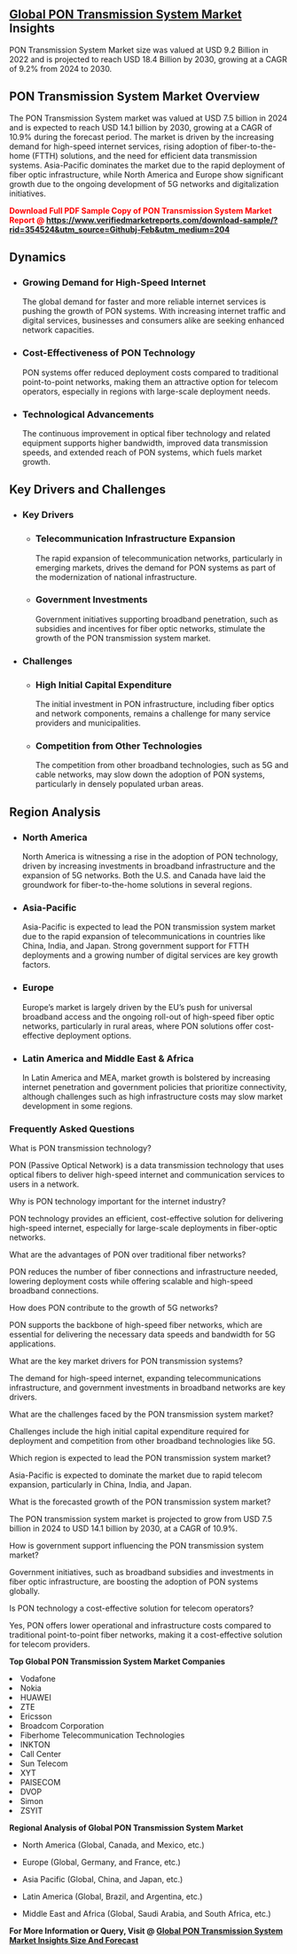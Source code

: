 <h2><a href="https://www.verifiedmarketreports.com/download-sample/?rid=354524&amp;utm_source=Githubj&amp;utm_medium=204" target="_blank">Global PON Transmission System Market</a> Insights</h2><p>PON Transmission System Market size was valued at USD 9.2 Billion in 2022 and is projected to reach USD 18.4 Billion by 2030, growing at a CAGR of 9.2% from 2024 to 2030.</p><p> <h2>PON Transmission System Market Overview</h2> <p>The PON Transmission System market was valued at USD 7.5 billion in 2024 and is expected to reach USD 14.1 billion by 2030, growing at a CAGR of 10.9% during the forecast period. The market is driven by the increasing demand for high-speed internet services, rising adoption of fiber-to-the-home (FTTH) solutions, and the need for efficient data transmission systems. Asia-Pacific dominates the market due to the rapid deployment of fiber optic infrastructure, while North America and Europe show significant growth due to the ongoing development of 5G networks and digitalization initiatives.</p> <p><b><p><span class=""><span style="color: #ff0000;"><strong>Download Full PDF Sample Copy of PON Transmission System Market Report</strong> @ </span><a href="https://www.verifiedmarketreports.com/download-sample/?rid=354524&amp;utm_source=Githubj-Feb&amp;utm_medium=204" target="_blank">https://www.verifiedmarketreports.com/download-sample/?rid=354524&amp;utm_source=Githubj-Feb&amp;utm_medium=204</a></span></p></b></p> <h2>Dynamics</h2> <ul> <li><h3>Growing Demand for High-Speed Internet</h3> The global demand for faster and more reliable internet services is pushing the growth of PON systems. With increasing internet traffic and digital services, businesses and consumers alike are seeking enhanced network capacities.</li> <li><h3>Cost-Effectiveness of PON Technology</h3> PON systems offer reduced deployment costs compared to traditional point-to-point networks, making them an attractive option for telecom operators, especially in regions with large-scale deployment needs.</li> <li><h3>Technological Advancements</h3> The continuous improvement in optical fiber technology and related equipment supports higher bandwidth, improved data transmission speeds, and extended reach of PON systems, which fuels market growth.</li> </ul> <h2>Key Drivers and Challenges</h2> <ul> <li><h3>Key Drivers</h3> <ul> <li><h3>Telecommunication Infrastructure Expansion</h3> The rapid expansion of telecommunication networks, particularly in emerging markets, drives the demand for PON systems as part of the modernization of national infrastructure.</li> <li><h3>Government Investments</h3> Government initiatives supporting broadband penetration, such as subsidies and incentives for fiber optic networks, stimulate the growth of the PON transmission system market.</li> </ul> </li> <li><h3>Challenges</h3> <ul> <li><h3>High Initial Capital Expenditure</h3> The initial investment in PON infrastructure, including fiber optics and network components, remains a challenge for many service providers and municipalities.</li> <li><h3>Competition from Other Technologies</h3> The competition from other broadband technologies, such as 5G and cable networks, may slow down the adoption of PON systems, particularly in densely populated urban areas.</li> </ul> </li> </ul> <h2>Region Analysis</h2> <ul> <li><h3>North America</h3> North America is witnessing a rise in the adoption of PON technology, driven by increasing investments in broadband infrastructure and the expansion of 5G networks. Both the U.S. and Canada have laid the groundwork for fiber-to-the-home solutions in several regions.</li> <li><h3>Asia-Pacific</h3> Asia-Pacific is expected to lead the PON transmission system market due to the rapid expansion of telecommunications in countries like China, India, and Japan. Strong government support for FTTH deployments and a growing number of digital services are key growth factors.</li> <li><h3>Europe</h3> Europe’s market is largely driven by the EU’s push for universal broadband access and the ongoing roll-out of high-speed fiber optic networks, particularly in rural areas, where PON solutions offer cost-effective deployment options.</li> <li><h3>Latin America and Middle East & Africa</h3> In Latin America and MEA, market growth is bolstered by increasing internet penetration and government policies that prioritize connectivity, although challenges such as high infrastructure costs may slow market development in some regions.</li> </ul> <h3>Frequently Asked Questions</h3> <p>What is PON transmission technology?</p> <p>PON (Passive Optical Network) is a data transmission technology that uses optical fibers to deliver high-speed internet and communication services to users in a network.</p> <p>Why is PON technology important for the internet industry?</p> <p>PON technology provides an efficient, cost-effective solution for delivering high-speed internet, especially for large-scale deployments in fiber-optic networks.</p> <p>What are the advantages of PON over traditional fiber networks?</p> <p>PON reduces the number of fiber connections and infrastructure needed, lowering deployment costs while offering scalable and high-speed broadband connections.</p> <p>How does PON contribute to the growth of 5G networks?</p> <p>PON supports the backbone of high-speed fiber networks, which are essential for delivering the necessary data speeds and bandwidth for 5G applications.</p> <p>What are the key market drivers for PON transmission systems?</p> <p>The demand for high-speed internet, expanding telecommunications infrastructure, and government investments in broadband networks are key drivers.</p> <p>What are the challenges faced by the PON transmission system market?</p> <p>Challenges include the high initial capital expenditure required for deployment and competition from other broadband technologies like 5G.</p> <p>Which region is expected to lead the PON transmission system market?</p> <p>Asia-Pacific is expected to dominate the market due to rapid telecom expansion, particularly in China, India, and Japan.</p> <p>What is the forecasted growth of the PON transmission system market?</p> <p>The PON transmission system market is projected to grow from USD 7.5 billion in 2024 to USD 14.1 billion by 2030, at a CAGR of 10.9%.</p> <p>How is government support influencing the PON transmission system market?</p> <p>Government initiatives, such as broadband subsidies and investments in fiber optic infrastructure, are boosting the adoption of PON systems globally.</p> <p>Is PON technology a cost-effective solution for telecom operators?</p> <p>Yes, PON offers lower operational and infrastructure costs compared to traditional point-to-point fiber networks, making it a cost-effective solution for telecom providers.</p> </p><p><strong>Top Global PON Transmission System Market Companies</strong></p><div data-test-id=""><p><li>Vodafone</li><li> Nokia</li><li> HUAWEI</li><li> ZTE</li><li> Ericsson</li><li> Broadcom Corporation</li><li> Fiberhome Telecommunication Technologies</li><li> INKTON</li><li> Call Center</li><li> Sun Telecom</li><li> XYT</li><li> PAISECOM</li><li> DVOP</li><li> Simon</li><li> ZSYIT</li></p><div><strong>Regional Analysis of&nbsp;Global PON Transmission System Market</strong></div><ul><li dir="ltr"><p dir="ltr">North America&nbsp;(Global, Canada, and Mexico, etc.)</p></li><li dir="ltr"><p dir="ltr">Europe (Global, Germany, and France, etc.)</p></li><li dir="ltr"><p dir="ltr">Asia Pacific&nbsp;(Global, China, and Japan, etc.)</p></li><li dir="ltr"><p dir="ltr">Latin America&nbsp;(Global, Brazil, and Argentina, etc.)</p></li><li dir="ltr">Middle East and Africa&nbsp;(Global, Saudi Arabia, and South Africa, etc.)</li></ul><p><strong>For More Information or Query, Visit @&nbsp;</strong><strong><a href="https://www.verifiedmarketreports.com/product/pon-transmission-system-market/?utm_source=Githubj&amp;utm_medium=204" target="_blank">Global PON Transmission System Market Insights Size And Forecast</a></strong></p></div>
